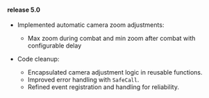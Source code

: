 #### release 5.0

- Implemented automatic camera zoom adjustments:
  - Max zoom during combat and min zoom after combat with configurable delay

- Code cleanup:
  - Encapsulated camera adjustment logic in reusable functions.
  - Improved error handling with `SafeCall`.
  - Refined event registration and handling for reliability.
